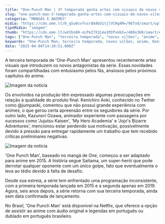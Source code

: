 ```yaml
---
title: "One-Punch Man | 3ª temporada ganha artes com visuais de novos vilões"
slug: "one-punch-man-3-temporada-ganha-artes-com-visuais-de-novos-viles"
categoria: "MANGÁS E ANIMES"
midia: "https://cdn.ome.lt/6_qSu0svfnsr8A4bU1tjlVCHg4M=/987x0/smart/uploads/conteudo/fotos/OMELETE_CAPA_-_2025-04-04T105458.710.png"
tipoMidia: "imagem"
thumb: "https://cdn.ome.lt/wXIbn8H-oLPeI7X2Lma1MIPvkbI=/480x360/smart/extras/conteudos/omelete_THUMB_-_2025-04-04T105445.071.png"
tags: ["One-Punch Man", "terceira temporada", "novos vilões", "anime", "Kenichiro Aoki", "Kazunori Ozawa", "Netflix", "adaptação de mangá"]
keywords: "One-Punch Man, terceira temporada, novos vilões, anime, Kenichiro Aoki, Kazunori Ozawa, Netflix, adaptação de mangá"
data: "2025-04-04T14:10:51.000Z"
---
```


A terceira temporada de 'One-Punch Man' apresentou recentemente artes visuais que introduzem os novos antagonistas da série. Essas novidades foram compartilhadas com entusiasmo pelos fãs, ansiosos pelos próximos capítulos do anime.

![Imagem da notícia](https://cdn.ome.lt/G10x76Lu4k9E1UGQYdOHNIsKRb4=/fit-in/837x500/smart/uploads/conteudo/fotos/Novo_Projeto_41.png)

Os envolvidos na produção têm expressado algumas preocupações em relação à qualidade do produto final. Kenichiro Aoki, conhecido no Twitter como @jumpaoki, comentou que não possui grande experiência com animes, o que gerou certa apreensão entre os seguidores da série. Por outro lado, Kazunori Ozawa, animador experiente com passagens por sucessos como 'Jujutsu Kaisen', 'My Hero Academia' e 'Jojo's Bizarre Adventures', mencionou estar perdendo sua motivação, possivelmente devido à pressão para entregar rapidamente um trabalho que tem recebido críticas preliminares negativas.

![Imagem da notícia](https://cdn.ome.lt/nenU0UlVaydItRBmsuovnCRWbO8=/fit-in/837x500/smart/uploads/conteudo/fotos/Novo_Projeto_40_iJbHR0K.png)

'One Punch Man', baseado no mangá de One, começou a ser adaptado para anime em 2015. A história segue Saitama, um super-herói que pode derrotar qualquer oponente com um único golpe, fato que eventualmente o leva ao tédio devido à falta de desafio.

Desde sua estreia, a série tem enfrentado uma programação inconsistente, com a primeira temporada lançada em 2015 e a segunda apenas em 2019. Agora, seis anos depois, a série retorna com sua terceira temporada, ainda sem data confirmada de lançamento.

No Brasil, 'One Punch Man' está disponível na Netflix, que oferece a opção de assistir ao anime com áudio original e legendas em português ou dublado em português brasileiro.